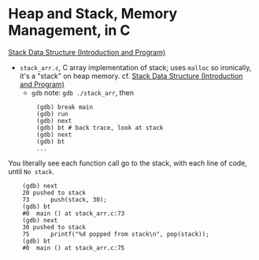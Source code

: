 # Heap and Stack, Memory Management, in C

[Stack Data Structure (Introduction and Program)](http://www.geeksforgeeks.org/stack-data-structure-introduction-program/)

- `stack_arr.c`, C array implementation of stack; uses `malloc` so ironically, it's a "stack" on heap memory.  cf. [Stack Data Structure (Introduction and Program)](http://www.geeksforgeeks.org/stack-data-structure-introduction-program/)   
	* `gdb` note: `gdb ./stack_arr`, then 
```  
		(gdb) break main
		(gdb) run
		(gdb) next
		(gdb) bt # back trace, look at stack
		(gdb) next
		(gdb) bt
		...  

```  
	
You literally see each function call go to the stack, with each line of code, until `No stack`.  

```   
	(gdb) next  
	20 pushed to stack  
	73		push(stack, 30);  
	(gdb) bt  
	#0  main () at stack_arr.c:73  
	(gdb) next  
	30 pushed to stack  
	75		printf("%d popped from stack\n", pop(stack));  
	(gdb) bt  
	#0  main () at stack_arr.c:75  

``` 

